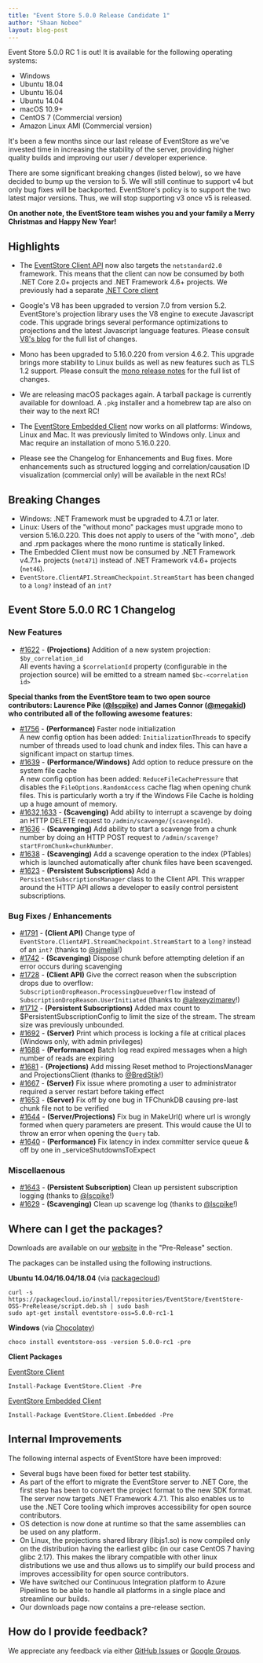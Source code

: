 ```yaml
---
title: "Event Store 5.0.0 Release Candidate 1"
author: "Shaan Nobee"
layout: blog-post
---
```


Event Store 5.0.0 RC 1 is out! It is available for the following operating systems:

- Windows
- Ubuntu 18.04
- Ubuntu 16.04
- Ubuntu 14.04
- macOS 10.9+
- CentOS 7 (Commercial version)
- Amazon Linux AMI (Commercial version)

It's been a few months since our last release of EventStore as we've invested time in increasing the stability of the server, providing higher quality builds and improving our user / developer experience.

There are some significant breaking changes (listed below), so we have decided to bump up the version to 5. We will still continue to support v4 but only bug fixes will be backported. EventStore's policy is to support the two latest major versions. Thus, we will stop supporting v3 once v5 is released.

**On another note, the EventStore team wishes you and your family a Merry Christmas and Happy New Year!**

## Highlights

- The [EventStore Client API](https://www.nuget.org/packages/EventStore.Client/) now also targets the `netstandard2.0` framework. This means that the client can now be consumed by both .NET Core 2.0+ projects and .NET Framework 4.6+ projects. We previously had a separate [.NET Core client](https://www.nuget.org/packages/EventStore.ClientAPI.NetCore/)

- Google's V8 has been upgraded to version 7.0 from version 5.2. EventStore's projection library uses the V8 engine to execute Javascript code. This upgrade brings several performance optimizations to projections and the latest Javascript language features. Please consult [V8's blog](https://v8.dev/blog/) for the full list of changes.

- Mono has been upgraded to 5.16.0.220 from version 4.6.2. This upgrade brings more stability to Linux builds as well as new features such as TLS 1.2 support. Please consult the [mono release notes](https://www.mono-project.com/docs/about-mono/releases/) for the full list of changes.

- We are releasing macOS packages again. A tarball package is currently available for download. A `.pkg` installer and a homebrew tap are also on their way to the next RC!

- The [EventStore Embedded Client](https://www.nuget.org/packages/EventStore.Client.Embedded/) now works on all platforms: Windows, Linux and Mac. It was previously limited to Windows only. Linux and Mac require an installation of mono 5.16.0.220.

- Please see the Changelog for Enhancements and Bug fixes. More enhancements such as structured logging and correlation/causation ID visualization (commercial only) will be available in the next RCs!

## Breaking Changes
- Windows: .NET Framework must be upgraded to 4.7.1 or later.
- Linux: Users of the "without mono" packages must upgrade mono to version 5.16.0.220. This does not apply to users of the "with mono", .deb and .rpm packages where the mono runtime is statically linked.
- The Embedded Client must now be consumed by .NET Framework v4.7.1+ projects (`net471`) instead of .NET Framework v4.6+ projects (`net46`).
- `EventStore.ClientAPI.StreamCheckpoint.StreamStart` has been changed to a `long?` instead of an `int?`

## Event Store 5.0.0 RC 1 Changelog

### New Features
* [#1622](https://github.com/EventStore/EventStore/pull/1622) - **(Projections)** Addition of a new system projection: `$by_correlation_id`  
All events having a `$correlationId` property (configurable in the projection source) will be emitted to a stream named `$bc-<correlation id>`

**Special thanks from the EventStore team to two open source contributors: Laurence Pike ([@lscpike](https://github.com/lscpike)) and James Connor ([@megakid](https://github.com/megakid)) who contributed all of the following awesome features:**

* [#1756](https://github.com/EventStore/EventStore/pull/1756) - **(Performance)** Faster node initialization  
A new config option has been added: `InitializationThreads` to specify number of threads used to load chunk and index files. This can have a significant impact on startup times.
* [#1639](https://github.com/EventStore/EventStore/pull/1639) - **(Performance/Windows)** Add option to reduce pressure on the system file cache  
A new config option has been added: `ReduceFileCachePressure` that disables the `FileOptions.RandomAccess` cache flag when opening chunk files. This is particularly worth a try if the Windows File Cache is holding up a huge amount of memory.
* [#1632,1633](https://github.com/EventStore/EventStore/pull/1633) - **(Scavenging)** Add ability to interrupt a scavenge by doing an HTTP DELETE request to `/admin/scavenge/{scavengeId}`.
* [#1636](https://github.com/EventStore/EventStore/pull/1636) - **(Scavenging)** Add ability to start a scavenge from a chunk number by doing an HTTP POST request to `/admin/scavenge?startFromChunk=chunkNumber`.
* [#1638](https://github.com/EventStore/EventStore/pull/1638) - **(Scavenging)** Add a scavenge operation to the index (PTables) which is launched automatically after chunk files have been scavenged.
* [#1623](https://github.com/EventStore/EventStore/pull/1623) - **(Persistent Subscriptions)** Add a `PersistentSubscriptionsManager` class to the Client API. This wrapper around the HTTP API allows a developer to easily control persistent subscriptions.


### Bug Fixes / Enhancements
* [#1791](https://github.com/EventStore/EventStore/pull/1791) - **(Client API)** Change type of `EventStore.ClientAPI.StreamCheckpoint.StreamStart` to a `long?` instead of an `int?` (thanks to [@sjmelia](https://github.com/sjmelia)!)
* [#1742](https://github.com/EventStore/EventStore/pull/1742) - **(Scavenging)** Dispose chunk before attempting deletion if an error occurs during scavenging
* [#1728](https://github.com/EventStore/EventStore/pull/1728) - **(Client API)** Give the correct reason when the subscription drops due to overflow: `SubscriptionDropReason.ProcessingQueueOverflow` instead of `SubscriptionDropReason.UserInitiated` (thanks to [@alexeyzimarev](https://github.com/alexeyzimarev)!)
* [#1712](https://github.com/EventStore/EventStore/pull/1712) - **(Persistent Subscriptions)** Added max count to $PersistentSubscriptionConfig to limit the size of the stream. The stream size was previously unbounded.
* [#1692](https://github.com/EventStore/EventStore/pull/1692) - **(Server)** Print which process is locking a file at critical places (Windows only, with admin privileges)
* [#1688](https://github.com/EventStore/EventStore/pull/1688) - **(Performance)** Batch log read expired messages when a high number of reads are expiring
* [#1681](https://github.com/EventStore/EventStore/pull/1681) - **(Projections)** Add missing Reset method to ProjectionsManager and ProjectionsClient (thanks to [@BredStik](https://github.com/BredStik)!)
* [#1667](https://github.com/EventStore/EventStore/pull/1667) - **(Server)** Fix issue where promoting a user to administrator required a server restart before taking effect
* [#1653](https://github.com/EventStore/EventStore/pull/1653) - **(Server)** Fix off by one bug in TFChunkDB causing pre-last chunk file not to be verified
* [#1644](https://github.com/EventStore/EventStore/pull/1644) - **(Server/Projections)** Fix bug in MakeUrl() where url is wrongly formed when query parameters are present. This would cause the UI to throw an error when opening the `Query` tab.
* [#1640](https://github.com/EventStore/EventStore/pull/1640) - **(Performance)** Fix latency in index committer service queue & off by one in _serviceShutdownsToExpect

### Miscellaenous
* [#1643](https://github.com/EventStore/EventStore/pull/1643) - **(Persistent Subscription)** Clean up persistent subscription logging (thanks to [@lscpike](https://github.com/lscpike)!)
* [#1629](https://github.com/EventStore/EventStore/pull/1629) - **(Scavenging)** Clean up scavenge log (thanks to [@lscpike](https://github.com/lscpike)!)

## Where can I get the packages?

Downloads are available on our [website](https://eventstore.org/downloads/) in the "Pre-Release" section.

The packages can be installed using the following instructions.

**Ubuntu 14.04/16.04/18.04** (via [packagecloud](https://packagecloud.io/EventStore/EventStore-OSS-PreRelease))

```
curl -s https://packagecloud.io/install/repositories/EventStore/EventStore-OSS-PreRelease/script.deb.sh | sudo bash
sudo apt-get install eventstore-oss=5.0.0-rc1-1
```

**Windows** (via [Chocolatey](https://chocolatey.org/packages/eventstore-oss/5.0.0-rc1))

```
choco install eventstore-oss -version 5.0.0-rc1 -pre
```

**Client Packages**  

[EventStore Client](https://www.nuget.org/packages/EventStore.Client/5.0.0-rc1)
```
Install-Package EventStore.Client -Pre
```

[EventStore Embedded Client](https://www.nuget.org/packages/EventStore.Client/5.0.0-rc1)

```
Install-Package EventStore.Client.Embedded -Pre
```

## Internal Improvements
The following internal aspects of EventStore have been improved:
- Several bugs have been fixed for better test stability.
- As part of the effort to migrate the EventStore server to .NET Core, the first step has been to convert the project format to the new SDK format. The server now targets .NET Framework 4.7.1. This also enables us to use the .NET Core tooling which improves accessibility for open source contributors.
- OS detection is now done at runtime so that the same assemblies can be used on any platform.
- On Linux, the projections shared library (libjs1.so) is now compiled only on the distribution having the earliest glibc (in our case CentOS 7 having glibc 2.17). This makes the library compatible with other linux distributions we use and thus allows us to simplify our build process and improves accessibility for open source contributors.
- We have switched our Continuous Integration platform to Azure Pipelines to be able to handle all platforms in a single place and streamline our builds.
- Our downloads page now contains a pre-release section.

## How do I provide feedback?

We appreciate any feedback via either [GitHub Issues](https://github.com/EventStore/EventStore) or [Google Groups](https://groups.google.com/forum/#!forum/event-store).
